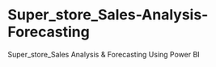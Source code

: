 # Super_store_Sales-Analysis-Forecasting
Super_store_Sales Analysis &amp; Forecasting Using Power BI
